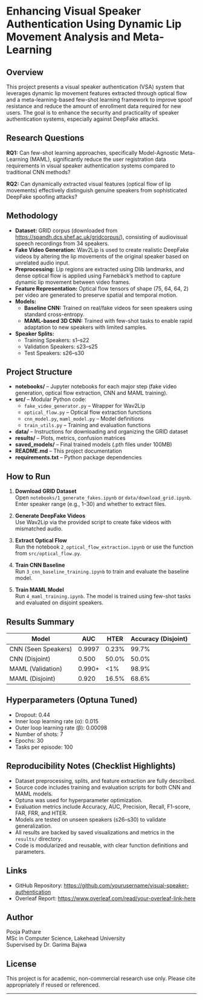 
# Enhancing Visual Speaker Authentication Using Dynamic Lip Movement Analysis and Meta-Learning

## Overview

This project presents a visual speaker authentication (VSA) system that leverages dynamic lip movement features extracted through optical flow and a meta-learning-based few-shot learning framework to improve spoof resistance and reduce the amount of enrollment data required for new users. The goal is to enhance the security and practicality of speaker authentication systems, especially against DeepFake attacks.

## Research Questions

**RQ1:** Can few-shot learning approaches, specifically Model-Agnostic Meta-Learning (MAML), significantly reduce the user registration data requirements in visual speaker authentication systems compared to traditional CNN methods?

**RQ2:** Can dynamically extracted visual features (optical flow of lip movements) effectively distinguish genuine speakers from sophisticated DeepFake spoofing attacks?

## Methodology

- **Dataset:** GRID corpus (downloaded from https://spandh.dcs.shef.ac.uk/gridcorpus/), consisting of audiovisual speech recordings from 34 speakers.
- **Fake Video Generation:** Wav2Lip is used to create realistic DeepFake videos by altering the lip movements of the original speaker based on unrelated audio input.
- **Preprocessing:** Lip regions are extracted using Dlib landmarks, and dense optical flow is applied using Farnebäck’s method to capture dynamic lip movement between video frames.
- **Feature Representation:** Optical flow tensors of shape (75, 64, 64, 2) per video are generated to preserve spatial and temporal motion.
- **Models:**
  - **Baseline CNN:** Trained on real/fake videos for seen speakers using standard cross-entropy.
  - **MAML-based 3D CNN:** Trained with few-shot tasks to enable rapid adaptation to new speakers with limited samples.
- **Speaker Splits:**
  - Training Speakers: s1–s22
  - Validation Speakers: s23–s25
  - Test Speakers: s26–s30

## Project Structure

- **notebooks/** – Jupyter notebooks for each major step (fake video generation, optical flow extraction, CNN and MAML training).
- **src/** – Modular Python code:
  - `fake_video_generator.py` – Wrapper for Wav2Lip
  - `optical_flow.py` – Optical flow extraction functions
  - `cnn_model.py`, `maml_model.py` – Model definitions
  - `train_utils.py` – Training and evaluation functions
- **data/** – Instructions for downloading and organizing the GRID dataset
- **results/** – Plots, metrics, confusion matrices
- **saved_models/** – Final trained models (.pth files under 100MB)
- **README.md** – This project documentation
- **requirements.txt** – Python package dependencies

## How to Run

1. **Download GRID Dataset**  
   Open `notebooks/1_generate_fakes.ipynb` or `data/download_grid.ipynb`.  
   Enter speaker range (e.g., 1–30) and whether to extract files.

2. **Generate DeepFake Videos**  
   Use Wav2Lip via the provided script to create fake videos with mismatched audio.

3. **Extract Optical Flow**  
   Run the notebook `2_optical_flow_extraction.ipynb` or use the function from `src/optical_flow.py`.

4. **Train CNN Baseline**  
   Run `3_cnn_baseline_training.ipynb` to train and evaluate the baseline model.

5. **Train MAML Model**  
   Run `4_maml_training.ipynb`. The model is trained using few-shot tasks and evaluated on disjoint speakers.

## Results Summary

| Model                 | AUC   | HTER   | Accuracy (Disjoint) |
|----------------------|-------|--------|----------------------|
| CNN (Seen Speakers)  | 0.9997| 0.23%  | 99.7%               |
| CNN (Disjoint)       | 0.500 | 50.0%  | 50.0%               |
| MAML (Validation)    | 0.990+| <1%    | 98.9%               |
| MAML (Disjoint)      | 0.920 | 16.5%  | 68.6%               |

## Hyperparameters (Optuna Tuned)

- Dropout: 0.44
- Inner loop learning rate (α): 0.015
- Outer loop learning rate (β): 0.00098
- Number of shots: 7
- Epochs: 30
- Tasks per episode: 100

## Reproducibility Notes (Checklist Highlights)

- Dataset preprocessing, splits, and feature extraction are fully described.
- Source code includes training and evaluation scripts for both CNN and MAML models.
- Optuna was used for hyperparameter optimization.
- Evaluation metrics include Accuracy, AUC, Precision, Recall, F1-score, FAR, FRR, and HTER.
- Models are tested on unseen speakers (s26–s30) to validate generalization.
- All results are backed by saved visualizations and metrics in the `results/` directory.
- Code is modularized and reusable, with clear function definitions and parameters.

## Links

- GitHub Repository: https://github.com/yourusername/visual-speaker-authentication  
- Overleaf Report: https://www.overleaf.com/read/your-overleaf-link-here  

## Author

Pooja Pathare  
MSc in Computer Science, Lakehead University  
Supervised by Dr. Garima Bajwa

## License

This project is for academic, non-commercial research use only. Please cite appropriately if reused or referenced.

---
